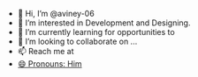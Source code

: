 - 👋 Hi, I’m @aviney-06
- 👀 I’m interested in Development and Designing.
- 🌱 I’m currently learning for opportunities to 
- 💞️ I’m looking to collaborate on ...
- 📫 Reach me at <a href="linkedin.com/in/avinash-dubey-45a6211b6">
- 😄 Pronouns: Him

<!---
aviney-06/aviney-06 is a ✨ special ✨ repository because its `README.md` (this file) appears on your GitHub profile.
You can click the Preview link to take a look at your changes.
--->
